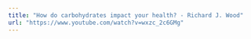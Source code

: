 ```yaml
---
title: "How do carbohydrates impact your health? - Richard J. Wood"
url: "https://www.youtube.com/watch?v=wxzc_2c6GMg"
---
```

